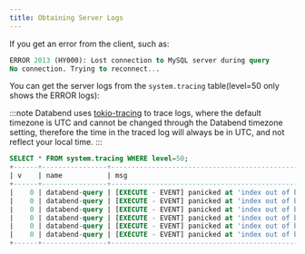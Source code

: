 ```yaml
---
title: Obtaining Server Logs
---
```


If you get an error from the client, such as:

```sql
ERROR 2013 (HY000): Lost connection to MySQL server during query
No connection. Trying to reconnect...
```

You can get the server logs from the `system.tracing` table(level=50 only shows the ERROR logs):

:::note
Databend uses [tokio-tracing](https://github.com/tokio-rs/tracing) to trace logs, where the default timezone is UTC and cannot be changed through the Databend timezone setting, therefore the time in the traced log will always be in UTC, and not reflect your local time.
:::

```sql
SELECT * FROM system.tracing WHERE level=50;
+------+----------------+----------------------------------------------------------------------------------------------------------------------------------+-------+----------+--------+-------------------------------------+
| v    | name           | msg                                                                                                                              | level | hostname | pid    | time                                |
+------+----------------+----------------------------------------------------------------------------------------------------------------------------------+-------+----------+--------+-------------------------------------+
|    0 | databend-query | [EXECUTE - EVENT] panicked at 'index out of bounds: the len is 1 but the index is 1', common/datablocks/src/data_block.rs:104:17 |    50 | thinkpad | 646495 | 2021-11-17T03:31:27.656710495+00:00 |
|    0 | databend-query | [EXECUTE - EVENT] panicked at 'index out of bounds: the len is 1 but the index is 1', common/datablocks/src/data_block.rs:104:17 |    50 | thinkpad | 646495 | 2021-11-17T03:31:27.703538995+00:00 |
|    0 | databend-query | [EXECUTE - EVENT] panicked at 'index out of bounds: the len is 1 but the index is 1', common/datablocks/src/data_block.rs:104:17 |    50 | thinkpad | 646495 | 2021-11-17T03:31:27.755246715+00:00 |
|    0 | databend-query | [EXECUTE - EVENT] panicked at 'index out of bounds: the len is 1 but the index is 1', common/datablocks/src/data_block.rs:104:17 |    50 | thinkpad | 646495 | 2021-11-17T03:31:51.861038285+00:00 |
|    0 | databend-query | [EXECUTE - EVENT] panicked at 'index out of bounds: the len is 1 but the index is 1', common/datablocks/src/data_block.rs:104:17 |    50 | thinkpad | 646495 | 2021-11-17T03:31:51.912497882+00:00 |
|    0 | databend-query | [EXECUTE - EVENT] panicked at 'index out of bounds: the len is 1 but the index is 1', common/datablocks/src/data_block.rs:104:17 |    50 | thinkpad | 646495 | 2021-11-17T03:31:51.956650623+00:00 |
+------+----------------+----------------------------------------------------------------------------------------------------------------------------------+-------+----------+--------+-------------------------------------+
```
